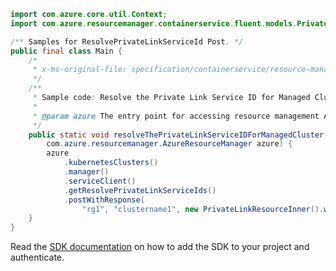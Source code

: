 ```java
import com.azure.core.util.Context;
import com.azure.resourcemanager.containerservice.fluent.models.PrivateLinkResourceInner;

/** Samples for ResolvePrivateLinkServiceId Post. */
public final class Main {
    /*
     * x-ms-original-file: specification/containerservice/resource-manager/Microsoft.ContainerService/stable/2021-09-01/examples/ResolvePrivateLinkServiceId.json
     */
    /**
     * Sample code: Resolve the Private Link Service ID for Managed Cluster.
     *
     * @param azure The entry point for accessing resource management APIs in Azure.
     */
    public static void resolveThePrivateLinkServiceIDForManagedCluster(
        com.azure.resourcemanager.AzureResourceManager azure) {
        azure
            .kubernetesClusters()
            .manager()
            .serviceClient()
            .getResolvePrivateLinkServiceIds()
            .postWithResponse(
                "rg1", "clustername1", new PrivateLinkResourceInner().withName("management"), Context.NONE);
    }
}
```

Read the [SDK documentation](https://github.com/Azure/azure-sdk-for-java/blob/azure-resourcemanager_2.10.0/sdk/resourcemanager/azure-resourcemanager/README.md) on how to add the SDK to your project and authenticate.
